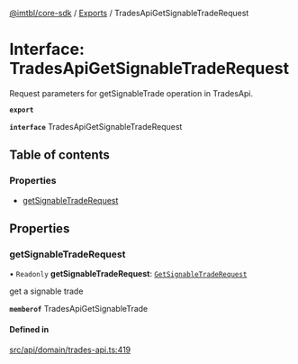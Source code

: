 [@imtbl/core-sdk](../README.md) / [Exports](../modules.md) / TradesApiGetSignableTradeRequest

# Interface: TradesApiGetSignableTradeRequest

Request parameters for getSignableTrade operation in TradesApi.

**`export`** 

**`interface`** TradesApiGetSignableTradeRequest

## Table of contents

### Properties

- [getSignableTradeRequest](TradesApiGetSignableTradeRequest.md#getsignabletraderequest)

## Properties

### getSignableTradeRequest

• `Readonly` **getSignableTradeRequest**: [`GetSignableTradeRequest`](GetSignableTradeRequest.md)

get a signable trade

**`memberof`** TradesApiGetSignableTrade

#### Defined in

[src/api/domain/trades-api.ts:419](https://github.com/immutable/imx-core-sdk/blob/7204457/src/api/domain/trades-api.ts#L419)
